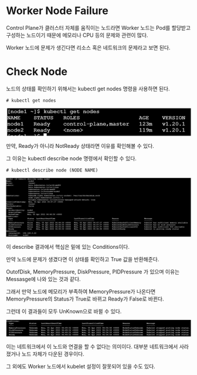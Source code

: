 # Worker Node Failure

Control Plane가 클러스터 자체를 움직이는 노드라면 Worker 노드는 Pod를 할당받고 구성하는 노드이기 때문에 메모리나 CPU 등의 문제와 관련이 많다.

Worker 노드에 문제가 생긴다면 리소스 혹은 네트워크의 문제라고 보면 된다.

# Check Node

노드의 상태를 확인하기 위해서는 kubectl get nodes 명령을 사용하면 된다.

```
# kubectl get nodes
```

![image1](https://github.com/kjo26619/Certificated-Kubernetes-Administrator/blob/main/Chapter8/Image/worker1.PNG)

만약, Ready가 아니라 NotReady 상태라면 이유를 확인해볼 수 있다.

그 이유는 kubectl describe node 명령에서 확인할 수 있다.

```
# kubectl describe node (NODE NAME)
```

![image2](https://github.com/kjo26619/Certificated-Kubernetes-Administrator/blob/main/Chapter8/Image/worker2.PNG)

이 describe 결과에서 핵심은 밑에 있는 Conditions이다.

만약 노드에 문제가 생겼다면 이 상태를 확인하고 True 값을 반환해준다.

OutofDisk, MemoryPressure, DiskPressure, PIDPressure 가 있으며 이유는 Messasge에 나와 있는 것과 같다.

그래서 만약 노드에 메모리가 부족하여 MemoryPressure가 나온다면 MemoryPressure의 Status가 True로 바뀌고 Ready가 False로 바뀐다.

그런데 이 결과들이 모두 UnKnown으로 바뀔 수 있다.

![image3](https://github.com/kjo26619/Certificated-Kubernetes-Administrator/blob/main/Chapter8/Image/worker3.PNG)

이는 네트워크에서 이 노드와 연결을 할 수 없다는 의미이다. 대부분 네트워크에서 사라졌거나 노드 자체가 다운된 경우이다.

그 외에도 Worker 노드에서 kubelet 설정이 잘못되어 있을 수도 있다. 
